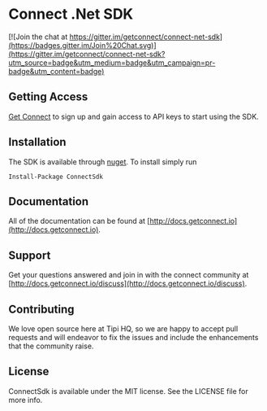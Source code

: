 # Connect .Net SDK

[![Join the chat at https://gitter.im/getconnect/connect-net-sdk](https://badges.gitter.im/Join%20Chat.svg)](https://gitter.im/getconnect/connect-net-sdk?utm_source=badge&utm_medium=badge&utm_campaign=pr-badge&utm_content=badge)

## Getting Access

[Get Connect](https://getconnect.io) to sign up and gain access to API keys to start using the SDK.

## Installation

The SDK is available through [nuget](nuget.org). To install simply run

```
Install-Package ConnectSdk
```

## Documentation

All of the documentation can be found at [http://docs.getconnect.io](http://docs.getconnect.io).

## Support

Get your questions answered and join in with the connect community at [http://docs.getconnect.io/discuss](http://docs.getconnect.io/discuss).

## Contributing

We love open source here at Tipi HQ, so we are happy to accept pull requests and will endeavor to fix the issues and include the enhancements that the community raise.

## License

ConnectSdk is available under the MIT license. See the LICENSE file for more info.